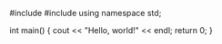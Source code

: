 #include <iostream>
#include <cstdlib> 
using namespace std;

int main() 
{ 
    cout << "Hello, world!" << endl;
    return 0; 
}

